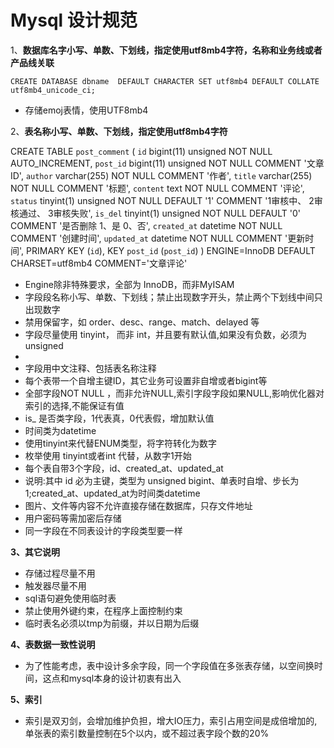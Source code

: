 # Mysql 设计规范

1、**数据库名字小写、单数、下划线，指定使用utf8mb4字符，名称和业务线或者产品线关联**

```
CREATE DATABASE dbname  DEFAULT CHARACTER SET utf8mb4 DEFAULT COLLATE utf8mb4_unicode_ci;
```

* 存储emoj表情，使用UTF8mb4

2、**表名称小写、单数、下划线，指定使用utf8mb4字符**

CREATE TABLE `post_comment` (
  `id` bigint(11) unsigned NOT NULL AUTO_INCREMENT,
  `post_id` bigint(11) unsigned NOT NULL COMMENT '文章ID',
  `author` varchar(255) NOT NULL COMMENT '作者',
  `title` varchar(255) NOT NULL COMMENT '标题',
  `content` text NOT NULL COMMENT '评论',
  `status` tinyint(1) unsigned NOT NULL DEFAULT '1' COMMENT '1审核中、 2审核通过、 3审核失败',
  `is_del` tinyint(1) unsigned NOT NULL DEFAULT '0' COMMENT '是否删除 1、是  0、否',
  `created_at` datetime NOT NULL COMMENT '创建时间',
  `updated_at` datetime NOT NULL COMMENT '更新时间',
  PRIMARY KEY (`id`),
  KEY `post_id` (`post_id`)
) ENGINE=InnoDB DEFAULT CHARSET=utf8mb4 COMMENT='文章评论'

* Engine除非特殊要求，全部为 InnoDB，而非MyISAM
* 字段段名称小写、单数、下划线；禁止出现数字开头，禁止两个下划线中间只 出现数字
* 禁用保留字，如 order、desc、range、match、delayed 等
* 字段尽量使用 tinyint， 而非 int，并且要有默认值,如果没有负数，必须为unsigned
* 
* 字段用中文注释、包括表名称注释
* 每个表带一个自增主键ID，其它业务可设置非自增或者bigint等
* 全部字段NOT NULL ，而非允许NULL,索引字段字段如果NULL,影响优化器对索引的选择,不能保证有值
* is_ 是否类字段，1代表真，0代表假，增加默认值
* 时间类为datetime
* 使用tinyint来代替ENUM类型，将字符转化为数字
* 枚举使用 tinyint或者int 代替，从数字1开始
* 每个表自带3个字段，id、created_at、updated_at
* 说明:其中 id 必为主键，类型为 unsigned bigint、单表时自增、步长为 1;created_at、updated_at为时间类datetime
* 图片、文件等内容不允许直接存储在数据库，只存文件地址
* 用户密码等需加密后存储
* 同一字段在不同表设计的字段类型要一样

**3、其它说明**

* 存储过程尽量不用
* 触发器尽量不用
* sql语句避免使用临时表
* 禁止使用外键约束，在程序上面控制约束
* 临时表名必须以tmp为前缀，并以日期为后缀

**4、表数据一致性说明**

* 为了性能考虑，表中设计多余字段，同一个字段值在多张表存储，以空间换时间，这点和mysql本身的设计初衷有出入

**5、索引**

* 索引是双刃剑，会增加维护负担，增大IO压力，索引占用空间是成倍增加的,单张表的索引数量控制在5个以内，或不超过表字段个数的20%



